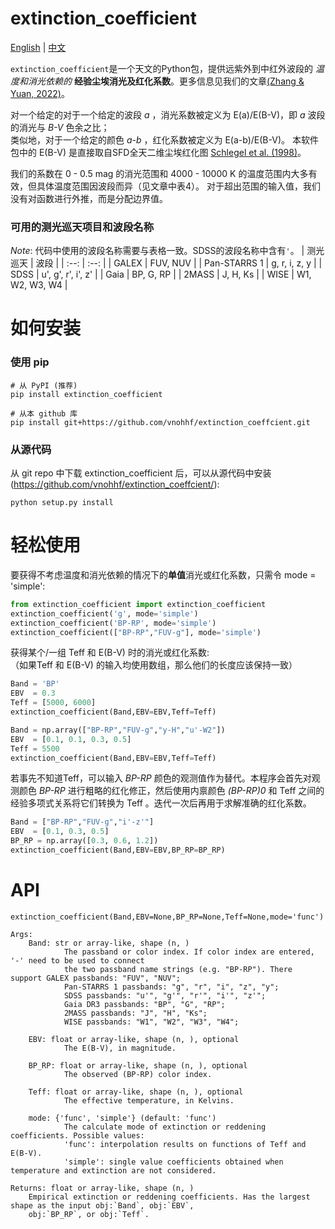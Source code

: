# extinction_coefficient

[English](README.md) | [中文](README-zh.md)

`extinction_coefficient`是一个天文的Python包，提供远紫外到中红外波段的 *温度和消光依赖的* **经验尘埃消光及红化系数**。更多信息见我们的文章[(Zhang & Yuan, 2022)](https://ui.adsabs.harvard.edu/abs/2023ApJS..264...14Z/abstract)。

对一个给定的对于一个给定的波段 *a* ，消光系数被定义为 E(a)/E(B-V)，即 *a* 波段的消光与 *B-V* 色余之比；  
类似地，对于一个给定的颜色 *a-b* ，红化系数被定义为 E(a-b)/E(B-V)。
本软件包中的 E(B-V) 是直接取自SFD全天二维尘埃红化图 [Schlegel et al. (1998)](https://ui.adsabs.harvard.edu/abs/1998ApJ...500..525S/abstract)。

我们的系数在 0 - 0.5 mag 的消光范围和 4000 - 10000 K 的温度范围内大多有效，但具体温度范围因波段而异（见文章中表4）。
对于超出范围的输入值，我们没有对函数进行外推，而是分配边界值。

### 可用的测光巡天项目和波段名称
*Note*: 代码中使用的波段名称需要与表格一致。SDSS的波段名称中含有`'`。
|  测光巡天        | 波段                |
|  :--:           | :--:               |
|  GALEX          | FUV, NUV           |
|  Pan-STARRS 1   | g, r, i, z, y      |
|  SDSS           | u', g', r', i', z' |
|  Gaia           | BP, G, RP          |
|  2MASS          | J, H, Ks           |
|  WISE           | W1, W2, W3, W4     |

# 如何安装
### 使用 pip
~~~
# 从 PyPI (推荐)
pip install extinction_coefficient

# 从本 github 库
pip install git+https://github.com/vnohhf/extinction_coeffcient.git
~~~

### 从源代码
从 git repo 中下载 extinction_coefficient 后，可以从源代码中安装
(https://github.com/vnohhf/extinction_coeffcient/):
~~~
python setup.py install
~~~

# 轻松使用 
要获得不考虑温度和消光依赖的情况下的**单值**消光或红化系数，只需令 mode = 'simple':
~~~python
from extinction_coefficient import extinction_coefficient
extinction_coefficient('g', mode='simple')
extinction_coefficient('BP-RP', mode='simple')
extinction_coefficient(["BP-RP","FUV-g"], mode='simple')
~~~

获得某个/一组 Teff 和 E(B-V) 时的消光或红化系数:  
（如果Teff 和 E(B-V) 的输入均使用数组，那么他们的长度应该保持一致）
~~~python
Band = 'BP'
EBV  = 0.3
Teff = [5000, 6000]
extinction_coefficient(Band,EBV=EBV,Teff=Teff)
~~~
~~~python
Band = np.array(["BP-RP","FUV-g","y-H","u'-W2"])
EBV  = [0.1, 0.1, 0.3, 0.5]
Teff = 5500
extinction_coefficient(Band,EBV=EBV,Teff=Teff)
~~~

若事先不知道Teff，可以输入 *BP-RP* 颜色的观测值作为替代。本程序会首先对观测颜色 *BP-RP* 进行粗略的红化修正，然后使用内禀颜色 *(BP-RP)0* 和 Teff 之间的经验多项式关系将它们转换为 Teff 。迭代一次后再用于求解准确的红化系数。
~~~python
Band = ["BP-RP","FUV-g","i'-z'"]
EBV  = [0.1, 0.3, 0.5]
BP_RP = np.array([0.3, 0.6, 1.2])
extinction_coefficient(Band,EBV=EBV,BP_RP=BP_RP)
~~~

# API
~~~
extinction_coefficient(Band,EBV=None,BP_RP=None,Teff=None,mode='func')

Args:
    Band: str or array-like, shape (n, )
            The passband or color index. If color index are entered, '-' need to be used to connect 
            the two passband name strings (e.g. "BP-RP"). There support GALEX passbands: "FUV", "NUV"; 
            Pan-STARRS 1 passbands: "g", "r", "i", "z", "y"; 
            SDSS passbands: "u'", "g'", "r'", "i'", "z'";
            Gaia DR3 passbands: "BP", "G", "RP";
            2MASS passbands: "J", "H", "Ks";
            WISE passbands: "W1", "W2", "W3", "W4";
            
    EBV: float or array-like, shape (n, ), optional
            The E(B-V), in magnitude.
    
    BP_RP: float or array-like, shape (n, ), optional
            The observed (BP-RP) color index.
    
    Teff: float or array-like, shape (n, ), optional
            The effective temperature, in Kelvins.
            
    mode: {'func', 'simple'} (default: 'func')
            The calculate mode of extinction or reddening coefficients. Possible values:
            'func': interpolation results on functions of Teff and E(B-V).
            'simple': single value coefficients obtained when temperature and extinction are not considered.

Returns: float or array-like, shape (n, )
    Empirical extinction or reddening coefficients. Has the largest shape as the input obj:`Band`, obj:`EBV`, 
    obj:`BP_RP`, or obj:`Teff`.
~~~

